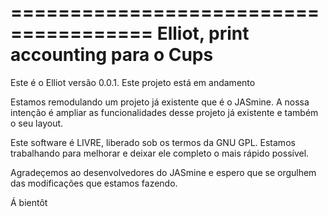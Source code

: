 ======================================
 Elliot, print accounting para o  Cups
======================================

Este é o Elliot versão 0.0.1. Este projeto está em andamento

Estamos remodulando um projeto já existente que é o JASmine.
A nossa intenção é ampliar as funcionalidades desse projeto já existente e também o seu layout.

Este software é LIVRE, liberado sob os termos da GNU GPL.
Estamos trabalhando para melhorar e deixar ele completo o mais rápido possível.

Agradeçemos ao desenvolvedores do JASmine e espero que se orgulhem das modificações que estamos fazendo.

Á bientôt
